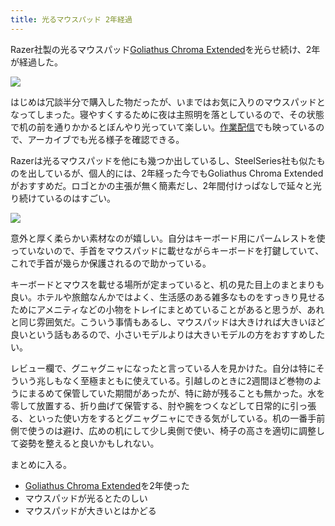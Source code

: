 ```yaml
---
title: 光るマウスパッド 2年経過
---
```

Razer社製の光るマウスパッド[Goliathus Chroma Extended](https://www.amazon.co.jp/dp/B07JJ4RG2T)を光らせ続け、2年が経過した。

![](https://lh3.googleusercontent.com/docs/ADP-6oGYuX7cXp4qNiDJmK7ZB34JC1RbHxC-QGsFKBWS3vc9tDa78EXChDaFLtE0pMO-coEEuVyhk0DEEMPlJkME9hmujZL-SoOvUvSlPXXzD61e5_KmFJpoNqxNOcu_AiFaPUFWuhg0vBPQlE1rXQ7w8nc3K7H2jaVhpPmkY2xw-op9y_ejM9LwZHfO_APpTd_tRV0FRd90ijqc3waFRv9JMMJLkEetd4nKI31SqRy-I7pnCulkHU9XnT4Ach3P2YWzycEgOF9A9Aefl2JD__CMi1ybRMNZFKveK68xImjhs6qc-sccn5vA7rG5AwC9UMbQ4fzrZF1c5gzTdZBiz6A0aojdXzHx1tW_l6-04LqwQf6m3hxRPDIdsL-ess48MnVnlYBHr6QRGKwQH_OE8PvZnvgukgvUuXhJPp1olA_p8vT0OputbuRGZy9xJWK9Ux80hohZ8r26j3TaenfrHyuEZrDbIr7GeShIOrzcatFDM9oZ400MqhT-PtLh-NKxD36YlJzlMp03o-Lq4AygPZuglZOlIJ0LkjnBBbO94oeRxk8iRPHpzxYR0RHvZYcaywAYqSPGSBWhEo6inJIq1eTqxZLReb62zCdr6vZsW8PT1QKXTHmz5XwyclZzEck254ipyolKSelNWLETM3VALewCtcNbb4aYK23i_DS08kQ1WrC65IzEK8N2WN8hhSO1YKEsbykKhPRVk-xzSEeFHYtHFi0IQeCI3wni1__7d-0N7muKxdB6YAbRizOrIZaSgyzz8FjftzZKZtLB4ZUjzOWwjCCkMyaLZm5yHG3p7aiaIS0XmpGna9SfqFquoc8pESFjGQi0iDPmaWu8A4V_GrR6fd3XaCI0nOxhuc6rXgRT0Wn_xnj6ZzOshJ2wt8qZAmBZ8UUP1OFspD8BoJ8w66G9wEdLkF3FFFO54L8HMilfapLmLRPu1Tec0RAXP-Al2i3_l8AcQ7GA3qRRbjbuy4ch_xvo5x2zNAhaop9gb_JxQ2fbKdAsooBWajI2nzlKklS60og9DXxX422MtrW7y7_zsU_skURPvsRPBw4VdTfWiOjie3xTo75uWhPTuLOYzhp4Kaf6I_yRDI6N28fXmQDS44bfPXy2lf3mZCKMdVcL9KdihBLffgY2nsVD4P0D9r04yRIVMyYA6_GgcwEfMrtGnTOW1t_xO8VPII_9uWZSQebWOtU0jWwMln-68qmk493AHCgvCz0a7FLauYV7J5Qr1wBNsazgLl_5Odyvc-DljgiOOOfr)

はじめは冗談半分で購入した物だったが、いまではお気に入りのマウスパッドとなってしまった。寝やすくするために夜は主照明を落としているので、その状態で机の前を通りかかるとぼんやり光っていて楽しい。[作業配信](https://www.youtube.com/c/r7kamura)でも映っているので、アーカイブでも光る様子を確認できる。

Razerは光るマウスパッドを他にも幾つか出しているし、SteelSeries社も似たものを出しているが、個人的には、2年経った今でもGoliathus Chroma Extendedがおすすめだ。ロゴとかの主張が無く簡素だし、2年間付けっぱなしで延々と光り続けているのはすごい。

![](https://lh3.googleusercontent.com/docs/ADP-6oGWSjCecqRwo2sv5MmZfP3zQoPMdeHymBEhTcE33_SsygWEG8y7cB-rc4GRLeYGGGjRLG47U9rpgTnSHZzHUPBdGYB3DY3vwY8BMz_DnNvGojp9sNTTufZQcRvqMjv9o1sIkqSRQWYTcg7OOlDHRVHNnM5x3uD-v-T5vc2ESUQ2ynybKGncG9Cn7LXiArl-v93WPsTe2XTGP8Pv8Gocae2JelE9ns69qfyEBARyBKBTFvAXG_kIX3D9uxEYLnoIiQ3ghxLgMLPM1iVwR8dYgRSj-OVqsh9sGdCJ-KYjRZWtDJLPyKx4uLRWD6Z9kDYo49q8w1XIPrGlSekdUY2z_L9SX6AYqKAawLhuDSiA8PSILaBhuMMn6tDs3c2bumwCDKRXn8vgqkdPwAWJVyr4bBjr_Ql78Yr6XomQGct8Hf0Si7YuqK8y02TUnnmaVbqPDfBEWQueBwQc0hkdESt_XIVbFC34DyZ20GjMHNfdGPIDZSVuirYR_wqDT46jWvfaEpSf__uslRsDVR7x2I4KsJRHlnuIYbODJaAJPk3tKv5U5_Y9BTH9RAxgTBamKe67BLsCqB2zOZernuQwnQ-9uxXgg4-S136s4U_555Y4yHc27VjHOSNrtlSoatZ-hptOc0Sga2hSpktMBSHMGi2ejupJmuxmAGYNhcgHcsB4-4UGbD0VlxOuvU43SPmvi2zORPgUq1muQaglSyQ4rxV-PTdBD93OXK2rI86o36ZbPXK3Og89VrvNHAwKQLWR65T9-g85YwgOhyP4ZqEMDHby79e7bG-Ja9K7KHQLyeBMbvqYgVWq0wCyepcfv1ojEXkBy0NX9Da0GUsZ3B34dxSz_5tfr7-0z0-NwgUjw5Bsqm9t0uWLMpKzevpl1neeWoBXxPlOrqrLpoAi5SnQWMHp9Ua6-5UN7MaB-G9PR-B9LsenMBLCXTVg5wUEyTkiZNXiQfjcDW9m9Sv2Ccl7WdmRz2BKClDEZzT9fzZsLysHo3N9X97YFyxr_qGgdkdFmjS1j5mSM9wQ-SZ0GNN-FTnaqLkM04uwP8YAXMtED_fVWZRIC5R4H0Gk4oXu3tQUccG9PpZBAcOcinapIH8CzWVKYQfbZoo77aEP2gzGW_pg8GnpkA_5uTCrCl4dMVofIddLct9in2NG6W34174STOreka91_YxlWaapqX6snOW3KHIz71mSxZws_vuAeXgD6Cr9YEHcOGHVfBbROFUh7ucKN4k0qlk7gL--WHoL9AVQpK9eDU61)

意外と厚く柔らかい素材なのが嬉しい。自分はキーボード用にパームレストを使っていないので、手首をマウスパッドに載せながらキーボードを打鍵していて、これで手首が幾らか保護されるので助かっている。

キーボードとマウスを載せる場所が定まっていると、机の見た目上のまとまりも良い。ホテルや旅館なんかではよく、生活感のある雑多なものをすっきり見せるためにアメニティなどの小物をトレイにまとめていることがあると思うが、あれと同じ雰囲気だ。こういう事情もあるし、マウスパッドは大きければ大きいほど良いという話もあるので、小さいモデルよりは大きいモデルの方をおすすめしたい。

レビュー欄で、グニャグニャになったと言っている人を見かけた。自分は特にそういう兆しもなく至極まともに使えている。引越しのときに2週間ほど巻物のようにまるめて保管していた期間があったが、特に跡が残ることも無かった。水を零して放置する、折り曲げて保管する、肘や腕をつくなどして日常的に引っ張る、といった使い方をするとグニャグニャにできる気がしている。机の一番手前側で使うのは避け、広めの机にして少し奥側で使い、椅子の高さを適切に調整して姿勢を整えると良いかもしれない。

まとめに入る。

*   [Goliathus Chroma Extended](https://www.amazon.co.jp/dp/B07JJ4RG2T)を2年使った
*   マウスパッドが光るとたのしい
*   マウスパッドが大きいとはかどる
